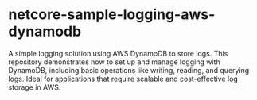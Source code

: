 # netcore-sample-logging-aws-dynamodb
A simple logging solution using AWS DynamoDB to store logs. 
This repository demonstrates how to set up and manage logging with DynamoDB, including basic operations like writing, reading, and querying logs. Ideal for applications that require scalable and cost-effective log storage in AWS.
